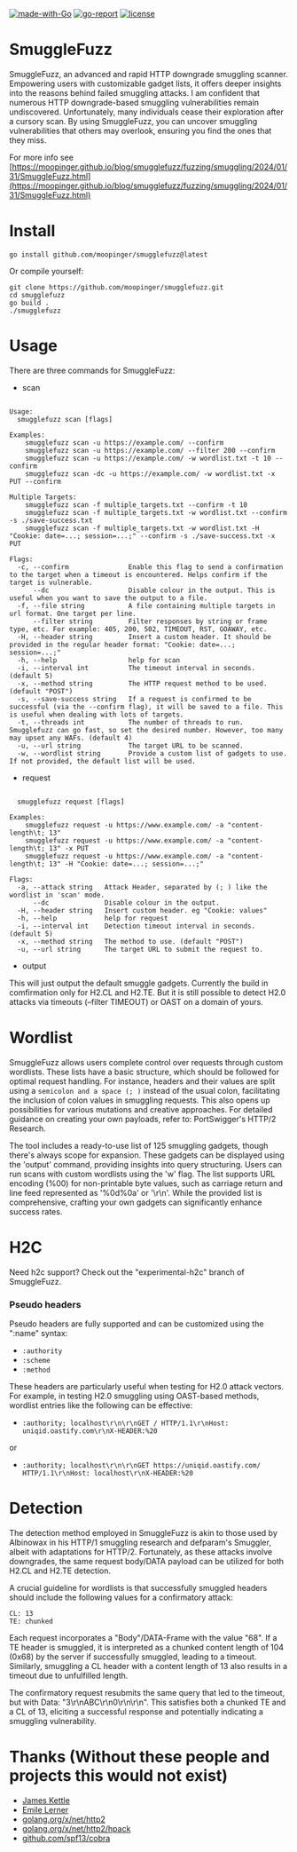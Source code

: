 
[![made-with-Go](https://img.shields.io/badge/made%20with-Go-brightgreen.svg)](http://golang.org)
[![go-report](https://goreportcard.com/badge/github.com/moopinger/smugglefuzz)](https://goreportcard.com/report/github.com/moopinger/smugglefuzz)
[![license](https://img.shields.io/badge/license-MIT-_red.svg)](https://opensource.org/licenses/MIT)


# SmuggleFuzz

SmuggleFuzz, an advanced and rapid HTTP downgrade smuggling scanner. Empowering users with customizable gadget lists, it offers deeper insights into the reasons behind failed smuggling attacks. I am confident that numerous HTTP downgrade-based smuggling vulnerabilities remain undiscovered. Unfortunately, many individuals cease their exploration after a cursory scan. By using SmuggleFuzz, you can uncover smuggling vulnerabilities that others may overlook, ensuring you find the ones  that they miss.

For more info see [https://moopinger.github.io/blog/smugglefuzz/fuzzing/smuggling/2024/01/31/SmuggleFuzz.html](https://moopinger.github.io/blog/smugglefuzz/fuzzing/smuggling/2024/01/31/SmuggleFuzz.html)


# Install

```
go install github.com/moopinger/smugglefuzz@latest
```


Or compile yourself:


```
git clone https://github.com/moopinger/smugglefuzz.git
cd smugglefuzz
go build .
./smugglefuzz
```


# Usage

There are three commands for SmuggleFuzz:

* scan

```

Usage:
  smugglefuzz scan [flags]

Examples:
	smugglefuzz scan -u https://example.com/ --confirm
	smugglefuzz scan -u https://example.com/ --filter 200 --confirm
	smugglefuzz scan -u https://example.com/ -w wordlist.txt -t 10 --confirm
	smugglefuzz scan -dc -u https://example.com/ -w wordlist.txt -x PUT --confirm

Multiple Targets:
	smugglefuzz scan -f multiple_targets.txt --confirm -t 10
	smugglefuzz scan -f multiple_targets.txt -w wordlist.txt --confirm -s ./save-success.txt
	smugglefuzz scan -f multiple_targets.txt -w wordlist.txt -H "Cookie: date=...; session=...;" --confirm -s ./save-success.txt -x PUT

Flags:
  -c, --confirm               Enable this flag to send a confirmation to the target when a timeout is encountered. Helps confirm if the target is vulnerable.
      --dc                    Disable colour in the output. This is useful when you want to save the output to a file.
  -f, --file string           A file containing multiple targets in url format. One target per line.
      --filter string         Filter responses by string or frame type, etc. For example: 405, 200, 502, TIMEOUT, RST, GOAWAY, etc.
  -H, --header string         Insert a custom header. It should be provided in the regular header format: "Cookie: date=...; session=...;"
  -h, --help                  help for scan
  -i, --interval int          The timeout interval in seconds. (default 5)
  -x, --method string         The HTTP request method to be used. (default "POST")
  -s, --save-success string   If a request is confirmed to be successful (via the --confirm flag), it will be saved to a file. This is useful when dealing with lots of targets.
  -t, --threads int           The number of threads to run. Smugglefuzz can go fast, so set the desired number. However, too many may upset any WAFs. (default 4)
  -u, --url string            The target URL to be scanned.
  -w, --wordlist string       Provide a custom list of gadgets to use. If not provided, the default list will be used.

```



* request

```

  smugglefuzz request [flags]

Examples:
	smugglefuzz request -u https://www.example.com/ -a "content-length\t; 13"
	smugglefuzz request -u https://www.example.com/ -a "content-length\t; 13" -x PUT
	smugglefuzz request -u https://www.example.com/ -a "content-length\t; 13" -H "Cookie: date=...; session=...;"

Flags:
  -a, --attack string   Attack Header, separated by (; ) like the wordlist in 'scan' mode.
      --dc              Disable colour in the output.
  -H, --header string   Insert custom header. eg "Cookie: values"
  -h, --help            help for request
  -i, --interval int    Detection timeout interval in seconds. (default 5)
  -x, --method string   The method to use. (default "POST")
  -u, --url string      The target URL to submit the request to.

```

* output

This will just output the default smuggle gadgets. Currently the build in comfirmation only for H2.CL and H2.TE. But it is still possible to detect H2.0 attacks via timeouts (–filter TIMEOUT) or OAST on a domain of yours.


# Wordlist

SmuggleFuzz allows users complete control over requests through custom wordlists. These lists have a basic structure, which should be followed for optimal request handling. For instance, headers and their values are split using a `semicolon and a space (; )` instead of the usual colon, facilitating the inclusion of colon values in smuggling requests. This also opens up possibilities for various mutations and creative approaches. For detailed guidance on creating your own payloads, refer to: PortSwigger's HTTP/2 Research.

The tool includes a ready-to-use list of 125 smuggling gadgets, though there's always scope for expansion. These gadgets can be displayed using the 'output' command, providing insights into query structuring. Users can run scans with custom wordlists using the 'w' flag. The list supports URL encoding (%00) for non-printable byte values, such as carriage return and line feed represented as '%0d%0a' or '\r\n'. While the provided list is comprehensive, crafting your own gadgets can significantly enhance success rates.

# H2C

Need h2c support? Check out the "experimental-h2c" branch of SmuggleFuzz.

### Pseudo headers


Pseudo headers are fully supported and can be customized using the ":name" syntax:

* `:authority`
* `:scheme`
* `:method`

These headers are particularly useful when testing for H2.0 attack vectors. For example, in testing H2.0 smuggling using OAST-based methods, wordlist entries like the following can be effective:

* `:authority; localhost\r\n\r\nGET / HTTP/1.1\r\nHost: uniqid.oastify.com\r\nX-HEADER:%20`

or

* `:authority; localhost\r\n\r\nGET https://uniqid.oastify.com/ HTTP/1.1\r\nHost: localhost\r\nX-HEADER:%20`

# Detection

The detection method employed in SmuggleFuzz is akin to those used by Albinowax in his HTTP/1 smuggling research and defparam's Smuggler, albeit with adaptations for HTTP/2. Fortunately, as these attacks involve downgrades, the same request body/DATA payload can be utilized for both H2.CL and H2.TE detection.

A crucial guideline for wordlists is that successfully smuggled headers should include the following values for a confirmatory attack:

    CL: 13
    TE: chunked

Each request incorporates a "Body"/DATA-Frame with the value "68". If a TE header is smuggled, it is interpreted as a chunked content length of 104 (0x68) by the server if successfully smuggled, leading to a timeout. Similarly, smuggling a CL header with a content length of 13 also results in a timeout due to unfulfilled length.

The confirmatory request resubmits the same query that led to the timeout, but with Data: "3\r\nABC\r\n0\r\n\r\n". This satisfies both a chunked TE and a CL of 13, eliciting a successful response and potentially indicating a smuggling vulnerability.


# Thanks (Without these people and projects this would not exist)

* [James Kettle](https://twitter.com/albinowax)
* [Emile Lerner](https://twitter.com/emil_lerner)
* [golang.org/x/net/http2](https://golang.org/x/net/http2)
* [golang.org/x/net/http2/hpack](https://golang.org/x/net/http2/hpack)
* [github.com/spf13/cobra](https://golang.org/x/net/http2/hpack)
